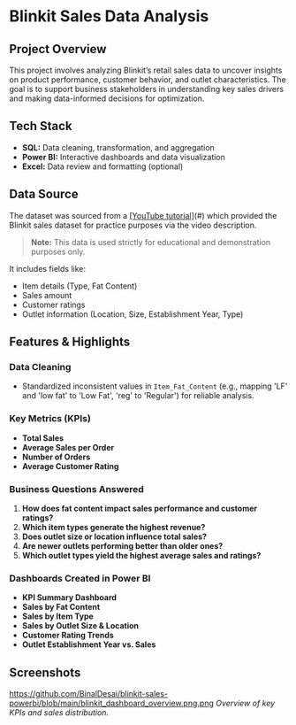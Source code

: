 # Blinkit Sales Data Analysis

## Project Overview
This project involves analyzing Blinkit’s retail sales data to uncover insights on product performance, customer behavior, and outlet characteristics. The goal is to support business stakeholders in understanding key sales drivers and making data-informed decisions for optimization.

## Tech Stack
- **SQL:** Data cleaning, transformation, and aggregation
- **Power BI:** Interactive dashboards and data visualization
- **Excel:** Data review and formatting (optional)

## Data Source
The dataset was sourced from a [[YouTube tutorial]](https://www.youtube.com/watch?v=phs0SLj86ek&t=9584s)(#) which provided the Blinkit sales dataset for practice purposes via the video description.

> **Note:** This data is used strictly for educational and demonstration purposes only.

It includes fields like:
- Item details (Type, Fat Content)
- Sales amount
- Customer ratings
- Outlet information (Location, Size, Establishment Year, Type)

## Features & Highlights

### Data Cleaning
- Standardized inconsistent values in `Item_Fat_Content` (e.g., mapping 'LF' and 'low fat' to 'Low Fat', 'reg' to 'Regular') for reliable analysis.

### Key Metrics (KPIs)
- **Total Sales**  
- **Average Sales per Order**  
- **Number of Orders**  
- **Average Customer Rating**

### Business Questions Answered
1. **How does fat content impact sales performance and customer ratings?**
2. **Which item types generate the highest revenue?**
3. **Does outlet size or location influence total sales?**
4. **Are newer outlets performing better than older ones?**
5. **Which outlet types yield the highest average sales and ratings?**

### Dashboards Created in Power BI
- **KPI Summary Dashboard**
- **Sales by Fat Content**
- **Sales by Item Type**
- **Sales by Outlet Size & Location**
- **Customer Rating Trends**
- **Outlet Establishment Year vs. Sales**

## Screenshots

https://github.com/BinalDesai/blinkit-sales-powerbi/blob/main/blinkit_dashboard_overview.png.png
*Overview of key KPIs and sales distribution.*


